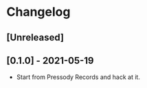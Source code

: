# Changelog

## [Unreleased]

## [0.1.0] - 2021-05-19

* Start from Pressody Records and hack at it.


